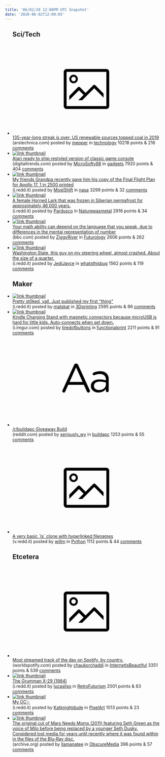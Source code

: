 ```yaml
---
title: '06/02/20 12:00PM UTC Snapshot'
date: '2020-06-02T12:00:05'
---
```

<ul>
<h2>Sci/Tech</h2>

<li><a href='https://arstechnica.com/science/2020/05/2019-was-first-year-since-1880s-that-us-coal-lost-to-renewable-energy/'><svg version='1.1' viewBox='-34 -14 104 64' preserveAspectRatio='xMidYMid meet' xmlns='http://www.w3.org/2000/svg' xmlns:xlink='http://www.w3.org/1999/xlink'>
    <title>link thumbnail</title>
    <path d='M32,4H4A2,2,0,0,0,2,6V30a2,2,0,0,0,2,2H32a2,2,0,0,0,2-2V6A2,2,0,0,0,32,4ZM4,30V6H32V30Z'></path>
    <path d='M8.92,14a3,3,0,1,0-3-3A3,3,0,0,0,8.92,14Zm0-4.6A1.6,1.6,0,1,1,7.33,11,1.6,1.6,0,0,1,8.92,9.41Z'></path>
    <path d='M22.78,15.37l-5.4,5.4-4-4a1,1,0,0,0-1.41,0L5.92,22.9v2.83l6.79-6.79L16,22.18l-3.75,3.75H15l8.45-8.45L30,24V21.18l-5.81-5.81A1,1,0,0,0,22.78,15.37Z'></path>
    </svg></a><div><div class='linkTitle'><a href='https://arstechnica.com/science/2020/05/2019-was-first-year-since-1880s-that-us-coal-lost-to-renewable-energy/'>135-year-long streak is over: US renewable sources topped coal in 2019</a></div>(arstechnica.com) posted by <a href='https://www.reddit.com/user/mepper'>mepper</a> in <a href='https://www.reddit.com/r/technology'>technology</a> 10218 points & 216 <a href='https://www.reddit.com/r/technology/comments/gukqvr/135yearlong_streak_is_over_us_renewable_sources/'>comments</a></div></li>

<li><a href='https://www.digitaltrends.com/gaming/atari-ready-to-ship-restyled-version-of-classic-game-console/?itm_medium=topic&amp;itm_source=21&amp;itm_content=2x2&amp;itm_term=2356592'><img src='https://b.thumbs.redditmedia.com/EkSW6_zL9wESEbn-gGwu5u3lKKW_-8cX0AWlZb0Gdyw.jpg' alt='link thumbnail'></a><div><div class='linkTitle'><a href='https://www.digitaltrends.com/gaming/atari-ready-to-ship-restyled-version-of-classic-game-console/?itm_medium=topic&amp;itm_source=21&amp;itm_content=2x2&amp;itm_term=2356592'>Atari ready to ship restyled version of classic game console</a></div>(digitaltrends.com) posted by <a href='https://www.reddit.com/user/MicroSofty88'>MicroSofty88</a> in <a href='https://www.reddit.com/r/gadgets'>gadgets</a> 7920 points & 404 <a href='https://www.reddit.com/r/gadgets/comments/guy5y8/atari_ready_to_ship_restyled_version_of_classic/'>comments</a></div></li>

<li><a href='https://i.redd.it/07grl3jvle251.jpg'><img src='https://b.thumbs.redditmedia.com/9pCyywBjS0E9POOVYJg2y27wFGkuIx6MG0GIpG1dvbk.jpg' alt='link thumbnail'></a><div><div class='linkTitle'><a href='https://i.redd.it/07grl3jvle251.jpg'>My friends Grandpa recently gave him his copy of the Final Flight Plan for Apollo 17. 1 in 2500 printed</a></div>(i.redd.it) posted by <a href='https://www.reddit.com/user/MostShift'>MostShift</a> in <a href='https://www.reddit.com/r/nasa'>nasa</a> 3299 points & 32 <a href='https://www.reddit.com/r/nasa/comments/guy7j8/my_friends_grandpa_recently_gave_him_his_copy_of/'>comments</a></div></li>

<li><a href='https://i.redd.it/9uq6rs4y7e251.jpg'><img src='https://b.thumbs.redditmedia.com/7M18EieVOzRi2trCrBzkwoGDhBYyoI0d2s-q6D2CfAo.jpg' alt='link thumbnail'></a><div><div class='linkTitle'><a href='https://i.redd.it/9uq6rs4y7e251.jpg'>A female Horned Lark that was frozen in Siberian permafrost for approximately 46,000 years.</a></div>(i.redd.it) posted by <a href='https://www.reddit.com/user/Pardusco'>Pardusco</a> in <a href='https://www.reddit.com/r/Naturewasmetal'>Naturewasmetal</a> 2916 points & 34 <a href='https://www.reddit.com/r/Naturewasmetal/comments/guwxg3/a_female_horned_lark_that_was_frozen_in_siberian/'>comments</a></div></li>

<li><a href='https://www.bbc.com/future/article/20191121-why-you-might-be-counting-in-the-wrong-language'><img src='https://b.thumbs.redditmedia.com/BTZVWf4lmSYd6mylWNC6yowYfx0ivMY4pubSxqrovHA.jpg' alt='link thumbnail'></a><div><div class='linkTitle'><a href='https://www.bbc.com/future/article/20191121-why-you-might-be-counting-in-the-wrong-language'>Your math ability can depend on the language that you speak, due to differences in the mental representation of number</a></div>(bbc.com) posted by <a href='https://www.reddit.com/user/ZiggyRiver'>ZiggyRiver</a> in <a href='https://www.reddit.com/r/Futurology'>Futurology</a> 2606 points & 262 <a href='https://www.reddit.com/r/Futurology/comments/gv2yil/your_math_ability_can_depend_on_the_language_that/'>comments</a></div></li>

<li><a href='https://i.redd.it/qms9k6x36b251.jpg'><img src='https://b.thumbs.redditmedia.com/k41lENqtZhoJttM62JKV5kqVFBnbN3JanDFFHgCVbEQ.jpg' alt='link thumbnail'></a><div><div class='linkTitle'><a href='https://i.redd.it/qms9k6x36b251.jpg'>Washington State, this guy on my steering wheel, almost crashed. About the size of a quarter.</a></div>(i.redd.it) posted by <a href='https://www.reddit.com/user/JediJayce'>JediJayce</a> in <a href='https://www.reddit.com/r/whatsthisbug'>whatsthisbug</a> 1562 points & 119 <a href='https://www.reddit.com/r/whatsthisbug/comments/gulj62/washington_state_this_guy_on_my_steering_wheel/'>comments</a></div></li>

<h2>Maker</h2>

<li><a href='https://i.redd.it/els0obyqvd251.jpg'><img src='https://a.thumbs.redditmedia.com/cQNBlRzda0Pe7ByFsW0Hzk1l4_DTyHF-T67QXfnQHd8.jpg' alt='link thumbnail'></a><div><div class='linkTitle'><a href='https://i.redd.it/els0obyqvd251.jpg'>Pretty st0ked, yall. Just published my first "thing"</a></div>(i.redd.it) posted by <a href='https://www.reddit.com/user/matskat'>matskat</a> in <a href='https://www.reddit.com/r/3Dprinting'>3Dprinting</a> 2595 points & 96 <a href='https://www.reddit.com/r/3Dprinting/comments/guvqns/pretty_st0ked_yall_just_published_my_first_thing/'>comments</a></div></li>

<li><a href='https://i.imgur.com/KcHLatX.jpg'><img src='https://a.thumbs.redditmedia.com/nlDq2DUgB-6dafU4mpeV9XvS68Gl0_0fFpnQsQRMF90.jpg' alt='link thumbnail'></a><div><div class='linkTitle'><a href='https://i.imgur.com/KcHLatX.jpg'>Kindle Charging Stand with magnetic connectors because microUSB is hard for little kids. Auto-connects when set down.</a></div>(i.imgur.com) posted by <a href='https://www.reddit.com/user/tiredofbuttons'>tiredofbuttons</a> in <a href='https://www.reddit.com/r/functionalprint'>functionalprint</a> 2211 points & 91 <a href='https://www.reddit.com/r/functionalprint/comments/gumq1r/kindle_charging_stand_with_magnetic_connectors/'>comments</a></div></li>

<li><a href='https://www.reddit.com/r/buildapc/comments/gurlvn/rbuildapc_giveaway_build/'><svg version='1.1' viewBox='-34 -12 104 64' preserveAspectRatio='xMidYMid slice' xmlns='http://www.w3.org/2000/svg' xmlns:xlink='http://www.w3.org/1999/xlink'>
    <title>text link thumbnail</title>
    <path d='M12.19,8.84a1.45,1.45,0,0,0-1.4-1h-.12a1.46,1.46,0,0,0-1.42,1L1.14,26.56a1.29,1.29,0,0,0-.14.59,1,1,0,0,0,1,1,1.12,1.12,0,0,0,1.08-.77l2.08-4.65h11l2.08,4.59a1.24,1.24,0,0,0,1.12.83,1.08,1.08,0,0,0,1.08-1.08,1.64,1.64,0,0,0-.14-.57ZM6.08,20.71l4.59-10.22,4.6,10.22Z'>
    </path>
    <path d='M32.24,14.78A6.35,6.35,0,0,0,27.6,13.2a11.36,11.36,0,0,0-4.7,1,1,1,0,0,0-.58.89,1,1,0,0,0,.94.92,1.23,1.23,0,0,0,.39-.08,8.87,8.87,0,0,1,3.72-.81c2.7,0,4.28,1.33,4.28,3.92v.5a15.29,15.29,0,0,0-4.42-.61c-3.64,0-6.14,1.61-6.14,4.64v.05c0,2.95,2.7,4.48,5.37,4.48a6.29,6.29,0,0,0,5.19-2.48V26.9a1,1,0,0,0,1,1,1,1,0,0,0,1-1.06V19A5.71,5.71,0,0,0,32.24,14.78Zm-.56,7.7c0,2.28-2.17,3.89-4.81,3.89-1.94,0-3.61-1.06-3.61-2.86v-.06c0-1.8,1.5-3,4.2-3a15.2,15.2,0,0,1,4.22.61Z'>
    </path>
    </svg></a><div><div class='linkTitle'><a href='https://www.reddit.com/r/buildapc/comments/gurlvn/rbuildapc_giveaway_build/'>/r/buildapc Giveaway Build</a></div>(reddit.com) posted by <a href='https://www.reddit.com/user/seriously_wy'>seriously_wy</a> in <a href='https://www.reddit.com/r/buildapc'>buildapc</a> 1253 points & 55 <a href='https://www.reddit.com/r/buildapc/comments/gurlvn/rbuildapc_giveaway_build/'>comments</a></div></li>

<li><a href='https://v.redd.it/t4vmxmwjec251'><svg version='1.1' viewBox='-34 -14 104 64' preserveAspectRatio='xMidYMid meet' xmlns='http://www.w3.org/2000/svg' xmlns:xlink='http://www.w3.org/1999/xlink'>
    <title>link thumbnail</title>
    <path d='M32,4H4A2,2,0,0,0,2,6V30a2,2,0,0,0,2,2H32a2,2,0,0,0,2-2V6A2,2,0,0,0,32,4ZM4,30V6H32V30Z'></path>
    <path d='M8.92,14a3,3,0,1,0-3-3A3,3,0,0,0,8.92,14Zm0-4.6A1.6,1.6,0,1,1,7.33,11,1.6,1.6,0,0,1,8.92,9.41Z'></path>
    <path d='M22.78,15.37l-5.4,5.4-4-4a1,1,0,0,0-1.41,0L5.92,22.9v2.83l6.79-6.79L16,22.18l-3.75,3.75H15l8.45-8.45L30,24V21.18l-5.81-5.81A1,1,0,0,0,22.78,15.37Z'></path>
    </svg></a><div><div class='linkTitle'><a href='https://v.redd.it/t4vmxmwjec251'>A very basic `ls` clone with hyperlinked filenames</a></div>(v.redd.it) posted by <a href='https://www.reddit.com/user/willm'>willm</a> in <a href='https://www.reddit.com/r/Python'>Python</a> 1112 points & 44 <a href='https://www.reddit.com/r/Python/comments/guq34c/a_very_basic_ls_clone_with_hyperlinked_filenames/'>comments</a></div></li>

<h2>Etcetera</h2>

<li><a href='https://www.worldspotify.com/'><svg version='1.1' viewBox='-34 -14 104 64' preserveAspectRatio='xMidYMid meet' xmlns='http://www.w3.org/2000/svg' xmlns:xlink='http://www.w3.org/1999/xlink'>
    <title>link thumbnail</title>
    <path d='M32,4H4A2,2,0,0,0,2,6V30a2,2,0,0,0,2,2H32a2,2,0,0,0,2-2V6A2,2,0,0,0,32,4ZM4,30V6H32V30Z'></path>
    <path d='M8.92,14a3,3,0,1,0-3-3A3,3,0,0,0,8.92,14Zm0-4.6A1.6,1.6,0,1,1,7.33,11,1.6,1.6,0,0,1,8.92,9.41Z'></path>
    <path d='M22.78,15.37l-5.4,5.4-4-4a1,1,0,0,0-1.41,0L5.92,22.9v2.83l6.79-6.79L16,22.18l-3.75,3.75H15l8.45-8.45L30,24V21.18l-5.81-5.81A1,1,0,0,0,22.78,15.37Z'></path>
    </svg></a><div><div class='linkTitle'><a href='https://www.worldspotify.com/'>Most streamed track of the day on Spotify, by country.</a></div>(worldspotify.com) posted by <a href='https://www.reddit.com/user/chaukorchaddi'>chaukorchaddi</a> in <a href='https://www.reddit.com/r/InternetIsBeautiful'>InternetIsBeautiful</a> 3351 points & 539 <a href='https://www.reddit.com/r/InternetIsBeautiful/comments/gup4wd/most_streamed_track_of_the_day_on_spotify_by/'>comments</a></div></li>

<li><a href='https://i.redd.it/tqkvx5abnc251.jpg'><img src='https://b.thumbs.redditmedia.com/jb5nYASiBEiWvpRsQYsevNn3CrUgzxxAcxFpCwYviGo.jpg' alt='link thumbnail'></a><div><div class='linkTitle'><a href='https://i.redd.it/tqkvx5abnc251.jpg'>The Grumman X-29 (1984)</a></div>(i.redd.it) posted by <a href='https://www.reddit.com/user/lucasliso'>lucasliso</a> in <a href='https://www.reddit.com/r/RetroFuturism'>RetroFuturism</a> 2001 points & 83 <a href='https://www.reddit.com/r/RetroFuturism/comments/gur1rh/the_grumman_x29_1984/'>comments</a></div></li>

<li><a href='https://i.redd.it/cfjb9vt52f251.jpg'><img src='https://b.thumbs.redditmedia.com/nNsQAltQDGjRwm_HVuPPXPK3akPt_3rZAMbVQGMMV-E.jpg' alt='link thumbnail'></a><div><div class='linkTitle'><a href='https://i.redd.it/cfjb9vt52f251.jpg'>My OC✨</a></div>(i.redd.it) posted by <a href='https://www.reddit.com/user/Katknightdude'>Katknightdude</a> in <a href='https://www.reddit.com/r/PixelArt'>PixelArt</a> 1013 points & 23 <a href='https://www.reddit.com/r/PixelArt/comments/guzm89/my_oc/'>comments</a></div></li>

<li><a href='https://archive.org/details/mars-needs-moms-t-01-1'><img src='https://b.thumbs.redditmedia.com/d3L08N2Kx-WKxPH7Z2sIxO1zNsptuSC4uVLuMDLSokw.jpg' alt='link thumbnail'></a><div><div class='linkTitle'><a href='https://archive.org/details/mars-needs-moms-t-01-1'>The original cut of Mars Needs Moms (2011) featuring Seth Green as the voice of Milo before being replaced by a younger Seth Dusky. Considered lost media for years until recently where it was found within in the files of the Blu-Ray disc.</a></div>(archive.org) posted by <a href='https://www.reddit.com/user/llamanatee'>llamanatee</a> in <a href='https://www.reddit.com/r/ObscureMedia'>ObscureMedia</a> 396 points & 57 <a href='https://www.reddit.com/r/ObscureMedia/comments/guloci/the_original_cut_of_mars_needs_moms_2011/'>comments</a></div></li>

</ul>

